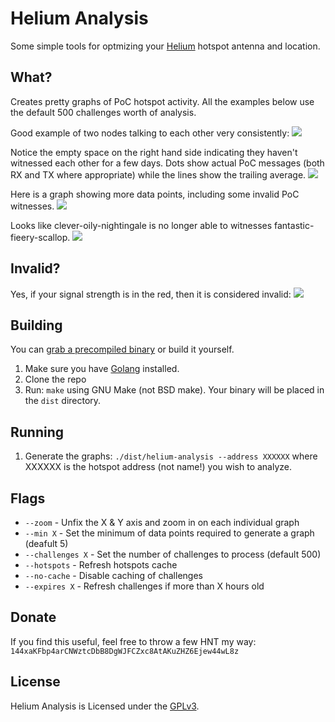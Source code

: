 # Helium Analysis

Some simple tools for optmizing your [Helium](https://www.helium.com) hotspot
antenna and location.

## What?

Creates pretty graphs of PoC hotspot activity.  All the examples below
use the default 500 challenges worth of analysis.

Good example of two nodes talking to each other very consistently:
![](https://user-images.githubusercontent.com/1075352/112706374-f72f2a00-8e60-11eb-902e-cda4a2f7a4c5.png)

Notice the empty space on the right hand side indicating they haven't witnessed 
each other for a few days.  Dots show actual PoC messages (both RX and TX
where appropriate) while the lines show the trailing average.
![](https://user-images.githubusercontent.com/1075352/112706137-7a4f8080-8e5f-11eb-9ef2-4dca63fccd6c.png)

Here is a graph showing more data points, including some invalid PoC witnesses.
![](https://user-images.githubusercontent.com/1075352/112706128-6ad03780-8e5f-11eb-943a-33b8ed942ecb.png)

Looks like clever-oily-nightingale is no longer able to witnesses fantastic-fieery-scallop.
![](https://user-images.githubusercontent.com/1075352/112706121-673cb080-8e5f-11eb-9ff0-2d46e0ce26c3.png)

## Invalid?

Yes, if your signal strength is in the red, then it is considered invalid:
![](https://user-images.githubusercontent.com/1075352/112706552-2db97480-8e62-11eb-88d9-75b61af09279.png)

## Building

You can [grab a precompiled binary](
https://github.com/synfinatic/helium-analysis/releases) or build it yourself.


 1. Make sure you have [Golang](https://www.golang.org) installed.
 1. Clone the repo
 1. Run: `make` using GNU Make (not BSD make).  Your binary will be placed in
    the `dist` directory.

## Running

 1. Generate the graphs: `./dist/helium-analysis --address XXXXXX` where XXXXXX
    is the hotspot address (not name!) you wish to analyze.

## Flags

 * `--zoom` - Unfix the X & Y axis and zoom in on each individual graph 
 * `--min X` - Set the minimum of data points required to generate a graph  (deafult 5)
 * `--challenges X` - Set the number of challenges to process (default 500)
 * `--hotspots` - Refresh hotspots cache 
 * `--no-cache` - Disable caching of challenges
 * `--expires X` - Refresh challenges if more than X hours old

## Donate

If you find this useful, feel free to throw a few HNT my way: `144xaKFbp4arCNWztcDbB8DgWJFCZxc8AtAKuZHZ6Ejew44wL8z`

## License 

Helium Analysis is Licensed under the [GPLv3](https://www.gnu.org/licenses/gpl-3.0.en.html).
